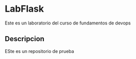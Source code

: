 # LabFlask

Este es un laboratorio del curso de fundamentos de devops

## Descripcion

ESte es un repositorio de prueba
